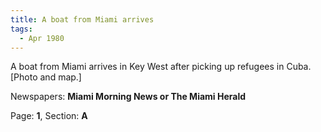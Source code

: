 ```yaml
---  
title: A boat from Miami arrives  
tags:  
  - Apr 1980  
---  
```

  
A boat from Miami arrives in Key West after picking up refugees in Cuba. [Photo and map.]  
  
Newspapers: **Miami Morning News or The Miami Herald**  
  
Page: **1**, Section: **A** 
